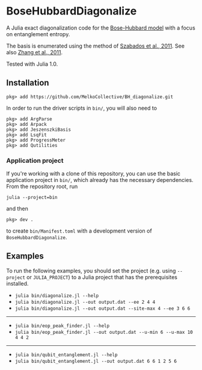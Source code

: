 # BoseHubbardDiagonalize

A Julia exact diagonalization code for the [Bose-Hubbard model](https://en.wikipedia.org/wiki/Bose%E2%80%93Hubbard_model) with a focus on entanglement entropy.

The basis is enumerated using the method of [Szabados et al., 2011](http://coulson.chem.elte.hu/surjan/PREPRINTS/181.pdf).
See also [Zhang et al., 2011](http://arxiv.org/pdf/1102.4006v1.pdf).

Tested with Julia 1.0.


## Installation

```
pkg> add https://github.com/MelkoCollective/BH_diagonalize.git
```

In order to run the driver scripts in `bin/`, you will also need to
```
pkg> add ArgParse
pkg> add Arpack
pkg> add JeszenszkiBasis
pkg> add LsqFit
pkg> add ProgressMeter
pkg> add Qutilities
```

### Application project

If you're working with a clone of this repository, you can use the basic application project in `bin/`, which already has the necessary dependencies.
From the repository root, run
```
julia --project=bin
```
and then
```
pkg> dev .
```
to create `bin/Manifest.toml` with a development version of `BoseHubbardDiagonalize`.


## Examples

To run the following examples, you should set the project (e.g. using `--project` or `JULIA_PROJECT`) to a Julia project that has the prerequisites installed.

* `julia bin/diagonalize.jl --help`
* `julia bin/diagonalize.jl --out output.dat --ee 2 4 4`
* `julia bin/diagonalize.jl --out output.dat --site-max 4 --ee 3 6 6`

- - - -

* `julia bin/eop_peak_finder.jl --help`
* `julia bin/eop_peak_finder.jl --out output.dat --u-min 6 --u-max 10 4 4 2`

- - - -

* `julia bin/qubit_entanglement.jl --help`
* `julia bin/qubit_entanglement.jl --out output.dat 6 6 1 2 5 6`
